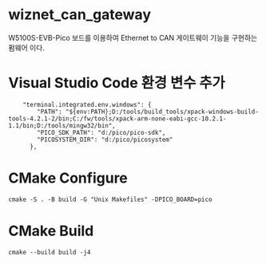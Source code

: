 # wiznet_can_gateway
W5100S-EVB-Pico 보드를 이용하여 Ethernet to CAN 게이트웨이 기능을 구현하는 펌웨어 이다.

# Visual Studio Code 환경 변수 추가
```
    "terminal.integrated.env.windows": {
        "PATH": "${env:PATH};D:/tools/build_tools/xpack-windows-build-tools-4.2.1-2/bin;C:/fw/tools/xpack-arm-none-eabi-gcc-10.2.1-1.1/bin;D:/tools/mingw32/bin",
        "PICO_SDK_PATH": "d:/pico/pico-sdk",
        "PICOSYSTEM_DIR": "d:/pico/picosystem"
      },
```      

# CMake Configure
```
cmake -S . -B build -G "Unix Makefiles" -DPICO_BOARD=pico
```

# CMake Build
```
cmake --build build -j4
```

